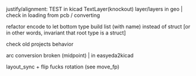 justify/alignment: TEST in kicad
TextLayer(knockout)
layer/layers in geo
| check in loading from pcb / converting

refactor encode to let bottom type build list (with name) instead of struct
[or in other words, invariant that root type is a struct]

check old projects behavior

arc conversion broken (midpoint)
| in easyeda2kicad

layout_sync + flip fucks rotation (see move_fp)
